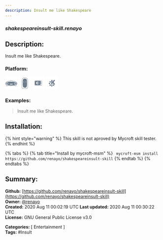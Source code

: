 ```yaml
---
description: Insult me like Shakespeare
---
```


### _shakespeareinsult-skill.renayo_  
## Description:  
Insult me like Shakespeare.  
  
  
### Platform:  
 ![Mark I](../.gitbook/assets/mark-1-icon.png)  ![Mark II](../.gitbook/assets/mark-2-icon.png)  ![Picroft](../.gitbook/assets/picroft-icon.png)  ![plasmoid](../.gitbook/assets/kde.png)   
### Examples:  
> Insult me like Shakespeare.  
  
## Installation:  
{% hint style="warning" %}
This skill is not aproved by Mycroft skill tester.
{% endhint %}
    
{% tabs %}
{% tab title="Install by mycroft-msm" %}
``` mycroft-msm install https://github.com/renayo/shakespeareinsult-skill```
{% endtab %}
  {% endtabs %}
    
## Summary:  
**Github:** [https://github.com/renayo/shakespeareinsult-skill](https://github.com/renayo/shakespeareinsult-skill)  
**Owner:** [@renayo](https://github.com/renayo)  
**Created:** 2020 Aug 11 00:02:19 UTC  **Last updated:** 2020 Aug 11 00:30:22 UTC  
**License:** GNU General Public License v3.0  
  
**Categories:** [ Entertainment ]   
**Tags:** \#Insult   
